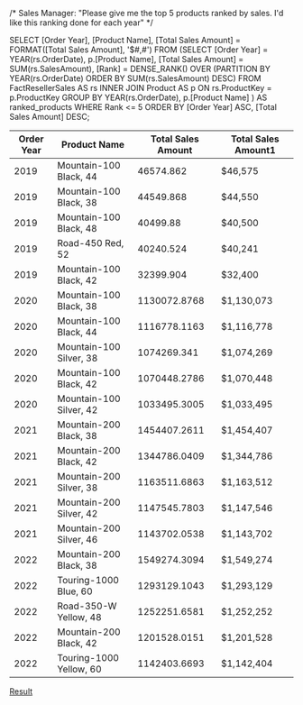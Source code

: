    /*
Sales Manager: "Please give me the top 5 products ranked by sales. I'd like this ranking done for each year"
*/
  
  SELECT [Order Year],
         [Product Name],
	       [Total Sales Amount] = FORMAT([Total Sales Amount], '$#,#')
    FROM (SELECT [Order Year] = YEAR(rs.OrderDate),
				         p.[Product Name],
				         [Total Sales Amount] = SUM(rs.SalesAmount),
				         [Rank] = DENSE_RANK() OVER (PARTITION BY YEAR(rs.OrderDate) ORDER BY SUM(rs.SalesAmount) DESC)
			      FROM FactResellerSales AS rs
	               INNER JOIN Product AS p
				         ON rs.ProductKey = p.ProductKey
		       GROUP BY YEAR(rs.OrderDate), p.[Product Name]
		     ) AS ranked_products
   WHERE Rank <= 5
   ORDER BY [Order Year] ASC, [Total Sales Amount] DESC;
   
   | Order Year | Product Name            | Total Sales Amount | Total Sales Amount1 |
|------------|-------------------------|--------------------|---------------------|
| 2019       | Mountain-100 Black, 44  | 46574.862          | $46,575             |
| 2019       | Mountain-100 Black, 38  | 44549.868          | $44,550             |
| 2019       | Mountain-100 Black, 48  | 40499.88           | $40,500             |
| 2019       | Road-450 Red, 52        | 40240.524          | $40,241             |
| 2019       | Mountain-100 Black, 42  | 32399.904          | $32,400             |
| 2020       | Mountain-100 Black, 38  | 1130072.8768       | $1,130,073          |
| 2020       | Mountain-100 Black, 44  | 1116778.1163       | $1,116,778          |
| 2020       | Mountain-100 Silver, 38 | 1074269.341        | $1,074,269          |
| 2020       | Mountain-100 Black, 42  | 1070448.2786       | $1,070,448          |
| 2020       | Mountain-100 Silver, 42 | 1033495.3005       | $1,033,495          |
| 2021       | Mountain-200 Black, 38  | 1454407.2611       | $1,454,407          |
| 2021       | Mountain-200 Black, 42  | 1344786.0409       | $1,344,786          |
| 2021       | Mountain-200 Silver, 38 | 1163511.6863       | $1,163,512          |
| 2021       | Mountain-200 Silver, 42 | 1147545.7803       | $1,147,546          |
| 2021       | Mountain-200 Silver, 46 | 1143702.0538       | $1,143,702          |
| 2022       | Mountain-200 Black, 38  | 1549274.3094       | $1,549,274          |
| 2022       | Touring-1000 Blue, 60   | 1293129.1043       | $1,293,129          |
| 2022       | Road-350-W Yellow, 48   | 1252251.6581       | $1,252,252          |
| 2022       | Mountain-200 Black, 42  | 1201528.0151       | $1,201,528          |
| 2022       | Touring-1000 Yellow, 60 | 1142403.6693       | $1,142,404          |
   
  [Result](product_sales_rank_by_year.csv)
